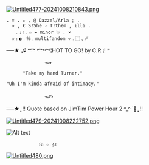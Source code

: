 
[![Untitled477-20241008210843.png](https://i.postimg.cc/L4ggdMj1/Untitled477-20241008210843.png)](https://postimg.cc/hhgtx6yD)


    . ⌗ . ★ , @ Dazzel/Arla ¡ .
      ✦ , € S!She › T!them , ıllı .
       ﹒⇣⇡﹒☆ ➥ minor 💥 . ×
      ★﹕◐﹒％﹐multifandom ⟡﹒⿸﹑␥
  ──★ ♫ ⁿᵒʷ ᵖˡᵃʸᶦⁿᵍ¦HOT TO GO! by C.R ¡! ❞ 
                   
                  ᯓ★
  
          "Take my hand Turner."

    "Uh I'm kinda afraid of intimacy."

                  ᯓᡣ𐭩


  ──★  ̟ !! Quote based on JimTim Power Hour 2 ^_^ ˙🧷 ̟ !!





[![Untitled479-20241008222752.png](https://i.postimg.cc/JhFWNv6N/Untitled479-20241008222752.png)](https://postimg.cc/94ySV8j0)




![Alt text](https://i.postimg.cc/DfP5XsY6/Untitled475.png)







                ꒰ა ☆ ໒꒱






[![Untitled480.png](https://i.postimg.cc/RVRCwdjg/Untitled480.png)](https://postimg.cc/ZCWhS8YN)


